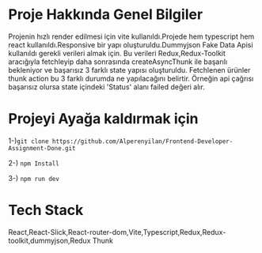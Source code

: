 # Proje Hakkında Genel Bilgiler

Projenin hızlı render edilmesi için vite kullanıldı.Projede hem typescript hem react kullanıldı.Responsive bir yapı oluşturuldu.Dummyjson Fake Data Apisi kullanıldı gerekli verileri almak için. Bu verileri Redux,Redux-Toolkit aracığıyla fetchleyip daha sonrasında createAsyncThunk ile başarılı bekleniyor ve başarısız 3 farklı state yapısı oluşturuldu. Fetchlenen ürünler thunk action bu 3 farklı durumda ne yapılacağını belirtir. Örneğin api çağrısı başarısız olursa state içindeki 'Status' alanı failed değeri alır.

# Projeyi Ayağa kaldırmak için

1-)`git clone https://github.com/Alperenyilan/Frontend-Developer-Assignment-Done.git `

2-) `npm Install`

3-) `npm run dev`


# Tech Stack

React,React-Slick,React-router-dom,Vite,Typescript,Redux,Redux-toolkit,dummyjson,Redux Thunk
